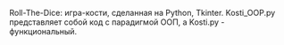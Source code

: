 Roll-The-Dice: игра-кости, сделанная на Python, Tkinter. Kosti_OOP.py представляет собой код с парадигмой ООП, а Kosti.py - функциональный.
